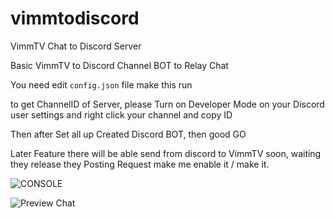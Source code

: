 # vimmtodiscord
VimmTV Chat to Discord Server

Basic VimmTV to Discord Channel BOT to Relay Chat

You need edit `config.json` file make this run

to get ChannelID of Server, please Turn on Developer Mode on your Discord user settings and right click your channel and copy ID


Then after Set all up Created Discord BOT, then good GO

Later Feature there will be able send from discord to VimmTV soon, waiting they release they Posting Request make me enable it / make it.




![CONSOLE](https://cdn.discordapp.com/attachments/718534469832802363/736500834728280074/unknown.png)

![Preview Chat](https://cdn.discordapp.com/attachments/718534469832802363/736500854198239262/Discord_3NnLAT2NLd.png)
